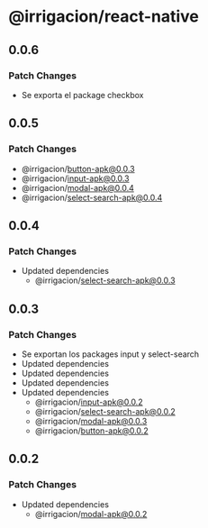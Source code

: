 # @irrigacion/react-native

## 0.0.6

### Patch Changes

- Se exporta el package checkbox

## 0.0.5

### Patch Changes

- @irrigacion/button-apk@0.0.3
- @irrigacion/input-apk@0.0.3
- @irrigacion/modal-apk@0.0.4
- @irrigacion/select-search-apk@0.0.4

## 0.0.4

### Patch Changes

- Updated dependencies
    - @irrigacion/select-search-apk@0.0.3

## 0.0.3

### Patch Changes

- Se exportan los packages input y select-search
- Updated dependencies
- Updated dependencies
- Updated dependencies
- Updated dependencies
    - @irrigacion/input-apk@0.0.2
    - @irrigacion/select-search-apk@0.0.2
    - @irrigacion/modal-apk@0.0.3
    - @irrigacion/button-apk@0.0.2

## 0.0.2

### Patch Changes

- Updated dependencies
    - @irrigacion/modal-apk@0.0.2
